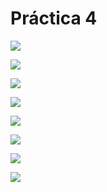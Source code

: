 <H1>Práctica 4</H1>

![](http://)

![](http://)

![](http://)

![](http://)

![](http://)

![](http://)

![](http://)

![](http://)